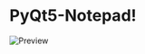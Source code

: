 # PyQt5-Notepad!
![Preview](https://user-images.githubusercontent.com/75840108/177197147-254d31d2-b4af-4efc-9209-0b14cbffd253.gif)
